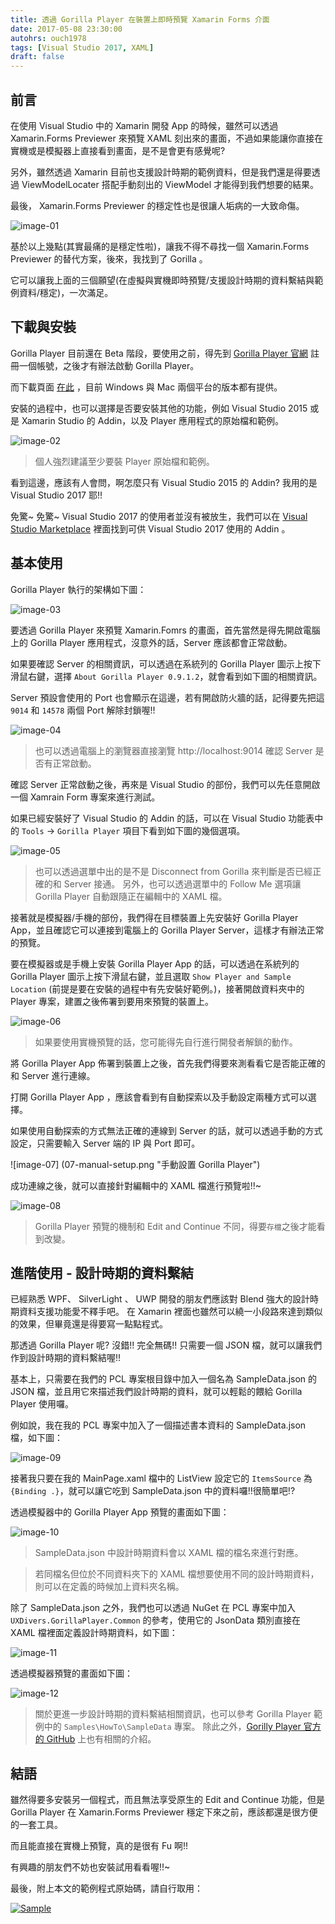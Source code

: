 ```yaml
---
title: 透過 Gorilla Player 在裝置上即時預覽 Xamarin Forms 介面
date: 2017-05-08 23:30:00
autohrs: ouch1978
tags: [Visual Studio 2017, XAML]
draft: false
---
```


## 前言

在使用 Visual Studio 中的 Xamarin 開發 App 的時候，雖然可以透過 Xamarin.Forms Previewer 來預覽 XAML 刻出來的畫面，不過如果能讓你直接在實機或是模擬器上直接看到畫面，是不是會更有感覺呢?

另外，雖然透過 Xamarin 目前也支援設計時期的範例資料，但是我們還是得要透過 ViewModelLocater 搭配手動刻出的 ViewModel 才能得到我們想要的結果。

最後， Xamarin.Forms Previewer 的穩定性也是很讓人垢病的一大致命傷。

![image-01](01-something-went-wrong.png "Xamarin.Forms 目前還是不太穩定")

基於以上幾點(其實最痛的是穩定性啦)，讓我不得不尋找一個 Xamarin.Forms Previewer 的替代方案，後來，我找到了 Gorilla 。

它可以讓我上面的三個願望(在虛擬與實機即時預覽/支援設計時期的資料繫結與範例資料/穩定)，一次滿足。

<!--truncate-->

## 下載與安裝

Gorilla Player 目前還在 Beta 階段，要使用之前，得先到 [Gorilla Player 官網][gorilla player official website] 註冊一個帳號，之後才有辦法啟動 Gorilla Player。

[gorilla player official website]: http://gorillaplayer.com/ "Gorilla Player 官網"

而下載頁面 [在此][gorilla player download page] ，目前 Windows 與 Mac 兩個平台的版本都有提供。

[gorilla player download page]: http://gorillaplayer.com/download.html "Gorilla Player 下載頁面"

安裝的過程中，也可以選擇是否要安裝其他的功能，例如 Visual Studio 2015 或是 Xamarin Studio 的 Addin，以及 Player 應用程式的原始檔和範例。

![image-02](02-install-gorilla-player-extras.png "Gorilla Player 擴充功能安裝畫面")

> 個人強烈建議至少要裝 Player 原始檔和範例。

看到這邊，應該有人會問，啊怎麼只有 Visual Studio 2015 的 Addin? 我用的是 Visual Studio 2017 耶!!

免驚~ 免驚~ Visual Studio 2017 的使用者並沒有被放生，我們可以在 [Visual Studio Marketplace][gorilla player visual studio addin] 裡面找到可供 Visual Studio 2017 使用的 Addin 。

[gorilla player visual studio addin]: https://marketplace.visualstudio.com/items?itemName=UXDivers.GorillaPlayerVisualStudioAddin "Gorilla Player Visual Studio Addin"

## 基本使用

Gorilla Player 執行的架構如下圖：

![image-03](03-architecture-of-gorilla-player.png "Gorilla Player 執行架構")

要透過 Gorilla Player 來預覽 Xamarin.Fomrs 的畫面，首先當然是得先開啟電腦上的 Gorilla Player 應用程式，沒意外的話，Server 應該都會正常啟動。

如果要確認 Server 的相關資訊，可以透過在系統列的 Gorilla Player 圖示上按下滑鼠右鍵，選擇 `About Gorilla Player 0.9.1.2`，就會看到如下圖的相關資訊。

Server 預設會使用的 Port 也會顯示在這邊，若有開啟防火牆的話，記得要先把這 `9014` 和 `14578` 兩個 Port 解除封鎖喔!!

![image-04](04-about-gorilla-player.png "About Gorilla Player 中提供的資訊")

> 也可以透過電腦上的瀏覽器直接瀏覽 http://localhost:9014 確認 Server 是否有正常啟動。

確認 Server 正常啟動之後，再來是 Visual Studio 的部份，我們可以先任意開啟一個 Xamrain Form 專案來進行測試。

如果已經安裝好了 Visual Studio 的 Addin 的話，可以在 Visual Studio 功能表中的 `Tools` -> `Gorilla Player` 項目下看到如下圖的幾個選項。

![image-05](05-gorilla-player-menu-in-visual-studio.png "Visual Studio 中的 Gorilla Player 選單")

> 也可以透過選單中出的是不是 Disconnect from Gorilla 來判斷是否已經正確的和 Server 接通。
> 另外，也可以透過選單中的 Follow Me 選項讓 Gorilla Player 自動跟隨正在編輯中的 XAML 檔。

接著就是模擬器/手機的部份，我們得在目標裝置上先安裝好 Gorilla Player App，並且確認它可以連接到電腦上的 Gorilla Player Server，這樣才有辦法正常的預覽。

要在模擬器或是手機上安裝 Gorilla Player App 的話，可以透過在系統列的 Gorilla Player 圖示上按下滑鼠右鍵，並且選取 `Show Player and Sample Location` (前提是要在安裝的過程中有先安裝好範例。)，接著開啟資料夾中的 Player 專案，建置之後佈署到要用來預覽的裝置上。

![image-06](06-install-gorilla-player-app.png "將 Gorilla Player App 安裝到虛擬機上")

> 如果要使用實機預覽的話，您可能得先自行進行開發者解鎖的動作。

將 Gorilla Player App 佈署到裝置上之後，首先我們得要來測看看它是否能正確的和 Server 進行連線。

打開 Gorilla Player App ，應該會看到有自動探索以及手動設定兩種方式可以選擇。

如果使用自動探索的方式無法正確的連線到 Server 的話，就可以透過手動的方式設定，只需要輸入 Server 端的 IP 與 Port 即可。

![image-07] (07-manual-setup.png "手動設置 Gorilla Player")

成功連線之後，就可以直接針對編輯中的 XAML 檔進行預覽啦!!~

![image-08](08-preview-with-gorilla-player.png "透過 Gorilla Player 預覽編輯中的使用者介面")

> Gorilla Player 預覽的機制和 Edit and Continue 不同，得要`存檔`之後才能看到改變。

## 進階使用 - 設計時期的資料繫結

已經熟悉 WPF、 SilverLight 、 UWP 開發的朋友們應該對 Blend 強大的設計時期資料支援功能愛不釋手吧。 在 Xamarin 裡面也雖然可以繞一小段路來達到類似的效果，但畢竟還是得要寫一點點程式。

那透過 Gorilla Player 呢? 沒錯!! 完全無碼!! 只需要一個 JSON 檔，就可以讓我們作到設計時期的資料繫結喔!!

基本上，只需要在我們的 PCL 專案根目錄中加入一個名為 SampleData.json 的 JSON 檔，並且用它來描述我們設計時期的資料，就可以輕鬆的餵給 Gorilla Player 使用囉。

例如說，我在我的 PCL 專案中加入了一個描述書本資料的 SampleData.json 檔，如下圖：

![image-09](09-sample-data-json.png "使用 SampleData.json 描述設計時期資料")

接著我只要在我的 MainPage.xaml 檔中的 ListView 設定它的 `ItemsSource` 為 `{Binding .}`，就可以讓它吃到 SampleData.json 中的資料囉!!很簡單吧!?

透過模擬器中的 Gorilla Player App 預覽的畫面如下圖：

![image-10](10-preview-with-sample-data-json.png "預覽 SampleData.json 資料繫結的結果")

> SampleData.json 中設計時期資料會以 XAML 檔的檔名來進行對應。

> 若同檔名但位於不同資料夾下的 XAML 檔想要使用不同的設計時期資料，則可以在定義的時候加上資料夾名稱。

除了 SampleData.json 之外，我們也可以透過 NuGet 在 PCL 專案中加入 `UXDivers.GorillaPlayer.Common` 的參考，使用它的 JsonData 類別直接在 XAML 檔裡面定義設計時期資料，如下圖：

![image-11](11-use-jsondata-class.png "使用 JsonData 類別定義設計時期資料")

透過模擬器預覽的畫面如下圖：

![image-12](12-preview-with-jsondata-class.png "預覽透過 JsonData 類別資料繫結的結果")

> 關於更進一步設計時期的資料繫結相關資訊，也可以參考 Gorilla Player 範例中的 `Samples\HowTo\SampleData` 專案。
> 除此之外，[Gorilly Player 官方的 GitHub][working with sample data] 上也有相關的介紹。

[working with sample data]: https://github.com/UXDivers/Gorilla-Player-Support/wiki/Working-with-sample-data "Working with sample data"

## 結語

雖然得要多安裝另一個程式，而且無法享受原生的 Edit and Continue 功能，但是 Gorilla Player 在 Xamarin.Forms Previewer 穩定下來之前，應該都還是很方便的一套工具。

而且能直接在實機上預覽，真的是很有 Fu 啊!!

有興趣的朋友們不妨也安裝試用看看喔!!~

最後，附上本文的範例程式原始碼，請自行取用：

[![Sample](/img/source-code.png)](https://github.com/Ouch1978/PlayXamarinFormsWithGorilla/)
